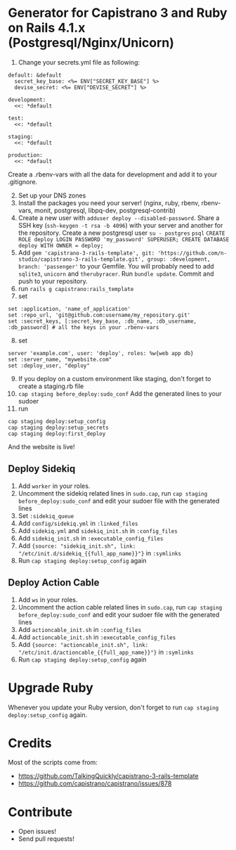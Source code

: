 # Generator for Capistrano 3 and Ruby on Rails 4.1.x (Postgresql/Nginx/Unicorn)

1. Change your secrets.yml file as following:
```
default: &default
  secret_key_base: <%= ENV["SECRET_KEY_BASE"] %>
  devise_secret: <%= ENV["DEVISE_SECRET"] %>

development:
  <<: *default

test:
  <<: *default

staging:
  <<: *default

production:
  <<: *default
```

Create a .rbenv-vars with all the data for development and add it to your .gitignore.

2. Set up your DNS zones
3. Install the packages you need your server! (nginx, ruby, rbenv, rbenv-vars, monit, postgresql, libpq-dev, postgresql-contrib)
4. Create a new user with ``adduser deploy --disabled-password``. Share a SSH key (``ssh-keygen -t rsa -b 4096``) with your server and another for the repository. Create a new postgresql user ``su - postgres`` ``psql`` ``CREATE ROLE deploy LOGIN PASSWORD 'my_password' SUPERUSER; CREATE DATABASE deploy WITH OWNER = deploy;``
5. Add ``gem 'capistrano-3-rails-template', git: 'https://github.com/n-studio/capistrano-3-rails-template.git', group: :development, branch: 'passenger'`` to your Gemfile. You will probably need to add ``sqlite3``, ``unicorn`` and ``therubyracer``. Run ``bundle update``. Commit and push to your repository.
6. run ``rails g capistrano:rails_template``
7. set 
```
set :application, 'name_of_application'
set :repo_url, 'git@github.com:username/my_repository.git'
set :secret_keys, [:secret_key_base, :db_name, :db_username, :db_password] # all the keys in your .rbenv-vars
```
8. set
```
server 'example.com', user: 'deploy', roles: %w{web app db}
set :server_name, "mywebsite.com"
set :deploy_user, "deploy"
```
9. If you deploy on a custom environment like staging, don't forget to create a staging.rb file
10. ``cap staging before_deploy:sudo_conf`` Add the generated lines to your sudoer
11. run
```
cap staging deploy:setup_config
cap staging deploy:setup_secrets
cap staging deploy:first_deploy
```
  
And the website is live!

## Deploy Sidekiq

1. Add ``worker`` in your roles.
2. Uncomment the sidekiq related lines in ``sudo.cap``, run ``cap staging before_deploy:sudo_conf`` and edit your sudoer file with the generated lines
3. Set ``:sidekiq_queue``
4. Add ``config/sidekiq.yml`` in ``:linked_files``
5. Add ``sidekiq.yml`` and ``sidekiq_init.sh`` in ``:config_files``
6. Add ``sidekiq_init.sh`` in ``:executable_config_files``
7. Add ``{source: "sidekiq_init.sh", link: "/etc/init.d/sidekiq_{{full_app_name}}"}`` in ``:symlinks``
8. Run ``cap staging deploy:setup_config`` again

## Deploy Action Cable

1. Add ``ws`` in your roles.
2. Uncomment the action cable related lines in ``sudo.cap``, run ``cap staging before_deploy:sudo_conf`` and edit your sudoer file with the generated lines
3. Add ``actioncable_init.sh`` in ``:config_files``
4. Add ``actioncable_init.sh`` in ``:executable_config_files``
5. Add ``{source: "actioncable_init.sh", link: "/etc/init.d/actioncable_{{full_app_name}}"}`` in ``:symlinks``
6. Run ``cap staging deploy:setup_config`` again

# Upgrade Ruby

Whenever you update your Ruby version, don't forget to run ``cap staging deploy:setup_config`` again.

# Credits

Most of the scripts come from:

* https://github.com/TalkingQuickly/capistrano-3-rails-template
* https://github.com/capistrano/capistrano/issues/878

# Contribute

* Open issues!
* Send pull requests!